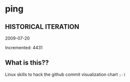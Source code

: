 # ping

## HISTORICAL ITERATION
2009-07-20

Incremented: 4431

## What is this?? 
Linux skills to hack the github commit visualization chart `;-)`
